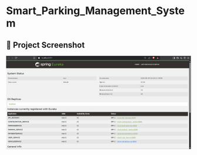 ﻿# Smart_Parking_Management_System
## 📸 Project Screenshot

![Eureka Dashboard](https://raw.githubusercontent.com/ishaniekanayaka/Smart_Parking_Management_System/main/Doc/ScreanShots/img.png)
